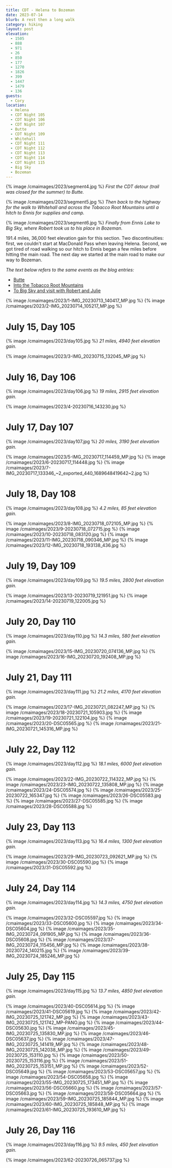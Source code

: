 ```yaml
---
title: CDT - Helena to Bozeman
date: 2023-07-14
blurb: A rest then a long walk
category: hiking
layout: post
elevation:
  - 1505
  - 888
  - 971
  - 26
  - 850
  - 177
  - 1270
  - 1826
  - 399
  - 1447
  - 1479
  - 136
guests:
  - Cory
location:
  - Helena
  - CDT Night 105
  - CDT Night 106
  - CDT Night 107
  - Butte
  - CDT Night 109
  - Whitehall
  - CDT Night 111
  - CDT Night 112
  - CDT Night 113
  - CDT Night 114
  - CDT Night 115
  - Big Sky
  - Bozeman
---
```


{% image /cmaimages/2023/segment4.jpg %}
*First the CDT detour (trail was closed for the summer) to Butte.*

{% image /cmaimages/2023/segment5.jpg %}
*Then back to the highway for the walk to Whitehall and across the Tobacco Root
Mountains until a hitch to Ennis for supplies and camp.*

{% image /cmaimages/2023/segment6.jpg %}
*Finally from Ennis Lake to Big Sky, where Robert took us to his place in Bozeman.*

191.4 miles, 36,000 feet elevation gain for this section. Two discontinuities:
first, we couldn't start at MacDonald Pass when leaving Helena. Second, we
got tired of road walking so our hitch to Ennis began a few miles before hitting
the main road. The next day we started at the main road to make our way to
Bozeman.

*The text below refers to the same events as the blog entries:*
* [Butte](https://getting-lost-on-the-cdt.blogspot.com/2023/07/butte.html)
* [Into the Tobacco Root Mountains](https://getting-lost-on-the-cdt.blogspot.com/2023/07/into-tobacco-root-mountains.html)
* [To Big Sky and visit with Robert and Julie](https://getting-lost-on-the-cdt.blogspot.com/2023/07/to-big-sky-and-visit-with-robert-and.html)

{% image /cmaimages/2023/1-IMG_20230713_140417_MP.jpg %}
{% image /cmaimages/2023/2-IMG_20230714_105217_MP.jpg %}

# July 15, Day 105

{% image /cmaimages/2023/day105.jpg %}
*21 miles, 4940 feet elevation gain.*

{% image /cmaimages/2023/3-IMG_20230715_132045_MP.jpg %}

# July 16, Day 106

{% image /cmaimages/2023/day106.jpg %}
*19 miles, 2915 feet elevation gain.*

{% image /cmaimages/2023/4-20230716_143230.jpg %}

# July 17, Day 107

{% image /cmaimages/2023/day107.jpg %}
*20 miles, 3190 feet elevation gain.*

{% image /cmaimages/2023/5-IMG_20230717_114459_MP.jpg %}
{% image /cmaimages/2023/6-20230717_114448.jpg %}
{% image /cmaimages/2023/7-IMG_20230717_133346_~2_exported_440_1689648419642~2.jpg %}

# July 18, Day 108

{% image /cmaimages/2023/day108.jpg %}
*4.2 miles, 85 feet elevation gain.*

{% image /cmaimages/2023/8-IMG_20230718_072105_MP.jpg %}
{% image /cmaimages/2023/9-20230718_072715.jpg %}
{% image /cmaimages/2023/10-20230718_083120.jpg %}
{% image /cmaimages/2023/11-IMG_20230718_090346_MP.jpg %}
{% image /cmaimages/2023/12-IMG_20230718_193138_436.jpg %}

# July 19, Day 109

{% image /cmaimages/2023/day109.jpg %}
*19.5 miles, 2800 feet elevation gain.*

{% image /cmaimages/2023/13-20230719_121951.jpg %}
{% image /cmaimages/2023/14-20230719_122005.jpg %}

# July 20, Day 110

{% image /cmaimages/2023/day110.jpg %}
*14.3 miles, 580 feet elevation gain.*

{% image /cmaimages/2023/15-IMG_20230720_074136_MP.jpg %}
{% image /cmaimages/2023/16-IMG_20230720_192408_MP.jpg %}

# July 21, Day 111

{% image /cmaimages/2023/day111.jpg %}
*21.2 miles, 4170 feet elevation gain.*

{% image /cmaimages/2023/17-IMG_20230721_082247_MP.jpg %}
{% image /cmaimages/2023/18-20230721_105903.jpg %}
{% image /cmaimages/2023/19-20230721_122104.jpg %}
{% image /cmaimages/2023/20-DSC05565.jpg %}
{% image /cmaimages/2023/21-IMG_20230721_145316_MP.jpg %}

# July 22, Day 112

{% image /cmaimages/2023/day112.jpg %}
*18.1 miles, 6000 feet elevation gain.*

{% image /cmaimages/2023/22-IMG_20230722_114322_MP.jpg %}
{% image /cmaimages/2023/23-IMG_20230722_135808_MP.jpg %}
{% image /cmaimages/2023/24-DSC05574.jpg %}
{% image /cmaimages/2023/25-20230722_165347.jpg %}
{% image /cmaimages/2023/26-DSC05583.jpg %}
{% image /cmaimages/2023/27-DSC05585.jpg %}
{% image /cmaimages/2023/28-DSC05588.jpg %}

# July 23, Day 113

{% image /cmaimages/2023/day113.jpg %}
*16.4 miles, 1300 feet elevation gain.*

{% image /cmaimages/2023/29-IMG_20230723_092621_MP.jpg %}
{% image /cmaimages/2023/30-DSC05590.jpg %}
{% image /cmaimages/2023/31-DSC05592.jpg %}

# July 24, Day 114

{% image /cmaimages/2023/day114.jpg %}
*14.3 miles, 4750 feet elevation gain.*

{% image /cmaimages/2023/32-DSC05597.jpg %}
{% image /cmaimages/2023/33-DSC05600.jpg %}
{% image /cmaimages/2023/34-DSC05604.jpg %}
{% image /cmaimages/2023/35-IMG_20230724_091905_MP.jpg %}
{% image /cmaimages/2023/36-DSC05608.jpg %}
{% image /cmaimages/2023/37-IMG_20230724_115456_MP.jpg %}
{% image /cmaimages/2023/38-20230724_140215.jpg %}
{% image /cmaimages/2023/39-IMG_20230724_185246_MP.jpg %}

# July 25, Day 115

{% image /cmaimages/2023/day115.jpg %}
*13.7 miles, 4850 feet elevation gain.*

{% image /cmaimages/2023/40-DSC05614.jpg %}
{% image /cmaimages/2023/41-DSC05619.jpg %}
{% image /cmaimages/2023/42-IMG_20230725_121742_MP.jpg %}
{% image /cmaimages/2023/43-IMG_20230725_121742_MP-PANO.jpg %}
{% image /cmaimages/2023/44-DSC05630.jpg %}
{% image /cmaimages/2023/45-IMG_20230725_135830_MP.jpg %}
{% image /cmaimages/2023/46-DSC05637.jpg %}
{% image /cmaimages/2023/47-IMG_20230725_141419_MP.jpg %}
{% image /cmaimages/2023/48-IMG_20230725_142038_MP.jpg %}
{% image /cmaimages/2023/49-20230725_153110.jpg %}
{% image /cmaimages/2023/50-20230725_153116.jpg %}
{% image /cmaimages/2023/51-IMG_20230725_153151_MP.jpg %}
{% image /cmaimages/2023/52-DSC05649.jpg %}
{% image /cmaimages/2023/53-DSC05657.jpg %}
{% image /cmaimages/2023/54-DSC05658.jpg %}
{% image /cmaimages/2023/55-IMG_20230725_173451_MP.jpg %}
{% image /cmaimages/2023/56-DSC05660.jpg %}
{% image /cmaimages/2023/57-DSC05663.jpg %}
{% image /cmaimages/2023/58-DSC05664.jpg %}
{% image /cmaimages/2023/59-IMG_20230725_185844_MP.jpg %}
{% image /cmaimages/2023/60-IMG_20230725_185848_MP.jpg %}
{% image /cmaimages/2023/61-IMG_20230725_193610_MP.jpg %}

# July 26, Day 116

{% image /cmaimages/2023/day116.jpg %}
*9.5 miles, 450 feet elevation gain.*

{% image /cmaimages/2023/62-20230726_065737.jpg %}

